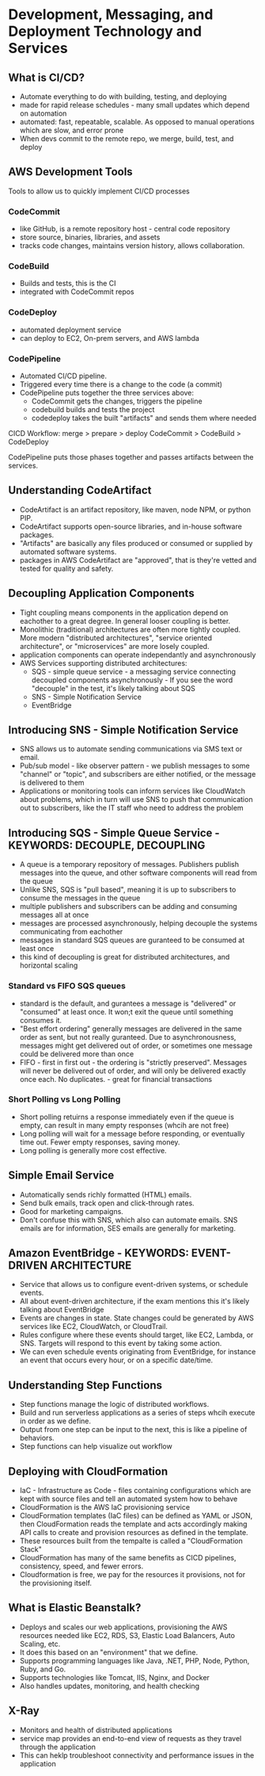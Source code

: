 # Development, Messaging, and Deployment Technology and Services
## What is CI/CD?
 - Automate everything to do with building, testing, and deploying
 - made for rapid release schedules - many small updates which depend on automation
 - automated: fast, repeatable, scalable.  As opposed to manual operations which are slow, and error prone
 - When devs commit to the remote repo, we merge, build, test, and deploy

## AWS Development Tools
Tools to allow us to quickly implement CI/CD processes

### CodeCommit
 - like GitHub, is a remote repository host - central code repository
 - store source, binaries, libraries, and assets
 - tracks code changes, maintains version history, allows collaboration.

### CodeBuild
 - Builds and tests, this is the CI
 - integrated with CodeCommit repos

### CodeDeploy
 - automated deployment service
 - can deploy to EC2, On-prem servers, and AWS lambda

### CodePipeline
 - Automated CI/CD pipeline.
 - Triggered every time there is a change to the code (a commit)
 - CodePipeline puts together the three services above:
   - CodeCommit gets the changes, triggers the pipeline
   - codebuild builds and tests the project
   - codedeploy takes the built "artifacts" and sends them where needed
  
CICD Workflow:
merge       >     prepare    >    deploy
CodeCommit  >    CodeBuild   >   CodeDeploy

CodePipeline puts those phases together and passes artifacts between the services.


## Understanding CodeArtifact
 - CodeArtifact is an artifact repository, like maven, node NPM, or python PIP.
 - CodeArtifact supports open-source libraries, and in-house software packages.
 - "Artifacts" are basically any files produced or consumed or supplied by automated software systems.
 - packages in AWS CodeArtifact are "approved", that is they're vetted and tested for quality and safety.

## Decoupling Application Components
 - Tight coupling means components in the application depend on eachother to a great degree. In general looser coupling is better.
 - Monolithic (traditional) architectures are often more tightly coupled. More modern "distributed architectures", "service oriented architecture", or "microservices" are more losely coupled.
 - application components can operate independantly and asynchronously
 - AWS Services supporting distributed architectures:
   - SQS - simple queue service - a messaging service connecting decoupled components asynchronously - If you see the word "decouple" in the test, it's likely talking about SQS
   - SNS - Simple Notification Service
   - EventBridge

## Introducing SNS - Simple Notification Service
 - SNS allows us to automate sending communications via SMS text or email.
 - Pub/sub model - like observer pattern - we publish messages to some "channel" or "topic", and subscribers are either notified, or the message is delivered to them
 - Applications or monitoring tools can inform services like CloudWatch about problems, which in turn will use SNS to push that communication out to subscribers, like the IT staff who need to address the problem


## Introducing SQS - Simple Queue Service - KEYWORDS: DECOUPLE, DECOUPLING
 - A queue is a temporary repository of messages. Publishers publish messages into the queue, and other software components will read from the queue
 - Unlike SNS, SQS is "pull based", meaning it is up to subscribers to consume the messages in the queue
 - multiple publishers and subscribers can be adding and consuming messages all at once
 - messages are processed asynchronously, helping decouple the systems communicating from eachother
 - messages in standard SQS queues are guranteed to be consumed at least once
 - this kind of decoupling is great for distributed architectures, and horizontal scaling

### Standard vs FIFO SQS queues
 - standard is the default, and gurantees a message is "delivered" or "consumed" at least once. It won;t exit the queue until something consumes it.
 - "Best effort ordering" generally messages are delivered in the same order as sent, but not really guranteed. Due to asynchronousness, messages might get delivered out of order, or sometimes one message could be delivered more than once
 - FIFO - first in first out - the ordering is "strictly preserved". Messages will never be delivered out of order, and will only be delivered exactly once each. No duplicates. - great for financial transactions

### Short Polling vs Long Polling
 - Short polling retuirns a response immediately even if the queue is empty, can result in many empty responses (whcih are not free)
 - Long polling will wait for a message before responding, or eventually time out. Fewer empty responses, saving money. 
 - Long polling is generally more cost effective.

## Simple Email Service
 - Automatically sends richly formatted (HTML) emails.
 - Send bulk emails, track open and click-through rates.
 - Good for marketing campaigns.
 - Don't confuse this with SNS, which also can automate emails. SNS emails are for information, SES emails are generally for marketing.

## Amazon EventBridge - KEYWORDS: EVENT-DRIVEN ARCHITECTURE
 - Service that allows us to configure event-driven systems, or schedule events.
 - All about event-driven architecture, if the exam mentions this it's likely talking about EventBridge
 - Events are changes in state. State changes could be generated by AWS services like EC2, CloudWatch, or CloudTrail. 
 - Rules configure where these events should target, like EC2, Lambda, or SNS. Targets will respond to this event by taking some action.
 - We can even schedule events originating from EventBridge, for instance an event that occurs every hour, or on a specific date/time.

## Understanding Step Functions
 - Step functions manage the logic of distributed workflows. 
 - Build and run serverless applications as a series of steps whcih execute in order as we define.
 - Output from one step can be input to the next, this is like a pipeline of behaviors.
 - Step functions can help visualize out workflow

## Deploying with CloudFormation
 - IaC - Infrastructure as Code - files containing configurations which are kept with source files and tell an automated system how to behave
 - CloudFormation is the AWS IaC provisioning service
 - CloudFormation templates (IaC files) can be defined as YAML or JSON, then CloudFormation reads the template and acts accordingly making API calls to create and provision resources as defined in the template.
 - These resources built from the tempalte is called a "CloudFormation Stack"
 - CloudFormation has many of the same benefits as CICD pipelines, consistency, speed, and fewer errors.
 - Cloudformation is free, we pay for the resources it provisions, not for the provisioning itself.

## What is Elastic Beanstalk?
 - Deploys and scales our web applications, provisioning the AWS resources needed like EC2, RDS, S3, Elastic Load Balancers, Auto Scaling, etc.
 - It does this based on an "environment" that we define.
 - Supports programming languages like Java, .NET, PHP, Node, Python, Ruby, and Go.
 - Supports technologies like Tomcat, IIS, Nginx, and Docker
 - Also handles updates, monitoring, and health checking

## X-Ray
 - Monitors and health of distributed applications
 - service map provides an end-to-end view of requests as they travel through the application
 - This can heklp troubleshoot connectivity and performance issues in the application

